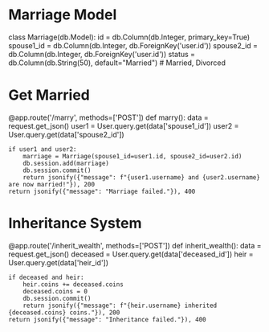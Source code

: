 # Marriage Model
class Marriage(db.Model):
    id = db.Column(db.Integer, primary_key=True)
    spouse1_id = db.Column(db.Integer, db.ForeignKey('user.id'))
    spouse2_id = db.Column(db.Integer, db.ForeignKey('user.id'))
    status = db.Column(db.String(50), default="Married")  # Married, Divorced

# Get Married
@app.route('/marry', methods=['POST'])
def marry():
    data = request.get_json()
    user1 = User.query.get(data['spouse1_id'])
    user2 = User.query.get(data['spouse2_id'])

    if user1 and user2:
        marriage = Marriage(spouse1_id=user1.id, spouse2_id=user2.id)
        db.session.add(marriage)
        db.session.commit()
        return jsonify({"message": f"{user1.username} and {user2.username} are now married!"}), 200
    return jsonify({"message": "Marriage failed."}), 400

# Inheritance System
@app.route('/inherit_wealth', methods=['POST'])
def inherit_wealth():
    data = request.get_json()
    deceased = User.query.get(data['deceased_id'])
    heir = User.query.get(data['heir_id'])

    if deceased and heir:
        heir.coins += deceased.coins
        deceased.coins = 0
        db.session.commit()
        return jsonify({"message": f"{heir.username} inherited {deceased.coins} coins."}), 200
    return jsonify({"message": "Inheritance failed."}), 400
